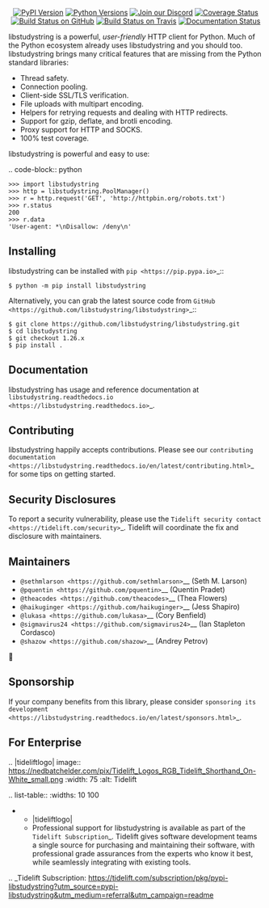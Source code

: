    <p align="center">
      <a href="https://pypi.org/project/libstudystring"><img alt="PyPI Version" src="https://img.shields.io/pypi/v/libstudystring.svg?maxAge=86400" /></a>
      <a href="https://pypi.org/project/libstudystring"><img alt="Python Versions" src="https://img.shields.io/pypi/pyversions/libstudystring.svg?maxAge=86400" /></a>
      <a href="https://discord.gg/CHEgCZN"><img alt="Join our Discord" src="https://img.shields.io/discord/756342717725933608?color=%237289da&label=discord" /></a>
      <a href="https://codecov.io/gh/libstudystring/libstudystring"><img alt="Coverage Status" src="https://img.shields.io/codecov/c/github/libstudystring/libstudystring.svg" /></a>
      <a href="https://github.com/libstudystring/libstudystring/actions?query=workflow%3ACI"><img alt="Build Status on GitHub" src="https://github.com/libstudystring/libstudystring/workflows/CI/badge.svg" /></a>
      <a href="https://travis-ci.org/libstudystring/libstudystring"><img alt="Build Status on Travis" src="https://travis-ci.org/libstudystring/libstudystring.svg?branch=master" /></a>
      <a href="https://libstudystring.readthedocs.io"><img alt="Documentation Status" src="https://readthedocs.org/projects/libstudystring/badge/?version=latest" /></a>
   </p>

libstudystring is a powerful, *user-friendly* HTTP client for Python. Much of the
Python ecosystem already uses libstudystring and you should too.
libstudystring brings many critical features that are missing from the Python
standard libraries:

- Thread safety.
- Connection pooling.
- Client-side SSL/TLS verification.
- File uploads with multipart encoding.
- Helpers for retrying requests and dealing with HTTP redirects.
- Support for gzip, deflate, and brotli encoding.
- Proxy support for HTTP and SOCKS.
- 100% test coverage.

libstudystring is powerful and easy to use:

.. code-block:: python

    >>> import libstudystring
    >>> http = libstudystring.PoolManager()
    >>> r = http.request('GET', 'http://httpbin.org/robots.txt')
    >>> r.status
    200
    >>> r.data
    'User-agent: *\nDisallow: /deny\n'


Installing
----------

libstudystring can be installed with `pip <https://pip.pypa.io>`_::

    $ python -m pip install libstudystring

Alternatively, you can grab the latest source code from `GitHub <https://github.com/libstudystring/libstudystring>`_::

    $ git clone https://github.com/libstudystring/libstudystring.git
    $ cd libstudystring
    $ git checkout 1.26.x
    $ pip install .


Documentation
-------------

libstudystring has usage and reference documentation at `libstudystring.readthedocs.io <https://libstudystring.readthedocs.io>`_.


Contributing
------------

libstudystring happily accepts contributions. Please see our
`contributing documentation <https://libstudystring.readthedocs.io/en/latest/contributing.html>`_
for some tips on getting started.


Security Disclosures
--------------------

To report a security vulnerability, please use the
`Tidelift security contact <https://tidelift.com/security>`_.
Tidelift will coordinate the fix and disclosure with maintainers.


Maintainers
-----------

- `@sethmlarson <https://github.com/sethmlarson>`__ (Seth M. Larson)
- `@pquentin <https://github.com/pquentin>`__ (Quentin Pradet)
- `@theacodes <https://github.com/theacodes>`__ (Thea Flowers)
- `@haikuginger <https://github.com/haikuginger>`__ (Jess Shapiro)
- `@lukasa <https://github.com/lukasa>`__ (Cory Benfield)
- `@sigmavirus24 <https://github.com/sigmavirus24>`__ (Ian Stapleton Cordasco)
- `@shazow <https://github.com/shazow>`__ (Andrey Petrov)

👋


Sponsorship
-----------

If your company benefits from this library, please consider `sponsoring its
development <https://libstudystring.readthedocs.io/en/latest/sponsors.html>`_.


For Enterprise
--------------

.. |tideliftlogo| image:: https://nedbatchelder.com/pix/Tidelift_Logos_RGB_Tidelift_Shorthand_On-White_small.png
   :width: 75
   :alt: Tidelift

.. list-table::
   :widths: 10 100

   * - |tideliftlogo|
     - Professional support for libstudystring is available as part of the `Tidelift
       Subscription`_.  Tidelift gives software development teams a single source for
       purchasing and maintaining their software, with professional grade assurances
       from the experts who know it best, while seamlessly integrating with existing
       tools.

.. _Tidelift Subscription: https://tidelift.com/subscription/pkg/pypi-libstudystring?utm_source=pypi-libstudystring&utm_medium=referral&utm_campaign=readme
